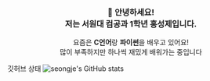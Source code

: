 
<!--
**seongje4954/seongje4954** is a ✨ _special_ ✨ repository because its `README.md` (this file) appears on your GitHub profile.

Here are some ideas to get you started:

- 🔭 I’m currently working on ...
- 🌱 I’m currently learning ...
- 👯 I’m looking to collaborate on ...
- 🤔 I’m looking for help with ...
- 💬 Ask me about ...
- 📫 How to reach me: ...
- 😄 Pronouns: ...
- ⚡ Fun fact: ...
-->

<h3 align="center">👋 안녕하세요!<br>저는 서원대 컴공과 1학년 홍성제입니다.</h3>

<p align="center">
  요즘은 <strong>C언어</strong>랑 <strong>파이썬</strong>을 배우고 있어요!<br>
  많이 부족하지만 하나씩 재밌게 배워가는 중입니다 
</p>

깃허브 상태 ![seongje's GitHub stats](https://github-readme-stats.vercel.app/api?username=seongje4954&show_icons=true&theme=radical)

